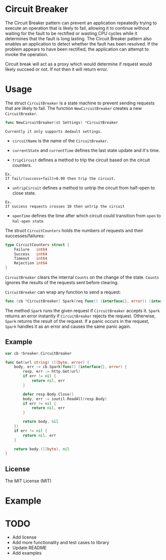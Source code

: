 # Circuit Breaker 

The Circuit Breaker pattern can prevent an application repeatedly trying to execute an operation that is likely to fail, allowing it to continue without waiting for the fault to be rectified or wasting CPU cycles while it determines that the fault is long lasting. The Circuit Breaker pattern also enables an application to detect whether the fault has been resolved. If the problem appears to have been rectified, the application can attempt to invoke the operation.

 Circuit break will act as a proxy which would determine if request would likely succeed or not. If not then it will return error. 

# Usage 
The struct `CircuitBreaker` is a state machine to prevent sending requests that are likely to fail.
The function `NewCircuitBreaker` creates a new `CircuitBreaker`.

```go
func NewCircuitBreaker(st Settings) *CircuitBreaker
```

``` Currently it only supports dedault settings. ```

- `circuitName` is the name of the `CircuitBreaker`.

- `currentState` and `currentTime` defines the last state update and it's time. 

- `tripCircuit` defines a method to trip the circuit based on the circuit counters. 
```
Ex. 
If fail/(success+fail)>0.90 then trip the circuit. 
```
- `untripCircuit` defines a method to untrip the circuit from half-open to close state. 

```
Ex. 
If success requests crosses 10 then untrip the circuit

```

- `openTime` defines the time after which circuit could transition from ```open``` to ```hal-open state ```

The struct `CircuitCounters` holds the numbers of requests and their successes/failures:

```go
type CircuitCounters struct {
	Failure   int64
	Success   int64
	Timeout   int64
	Rejection int64
}
```

`CircuitBreaker` clears the internal `Counts`
on the change of the state.
`Counts` ignores the results of the requests sent before clearing.

`CircuitBreaker` can wrap any function to send a request:

```go
func (cb *CircuitBreaker) Spark(req func() (interface{}, error)) (interface{}, error)
```

The method `Spark` runs the given request if `CircuitBreaker` accepts it.
`Spark` returns an error instantly if `CircuitBreaker` rejects the request.
Otherwise, `Spark` returns the result of the request.
If a panic occurs in the request, `Spark` handles it as an error
and causes the same panic again.

Example
-------

```go
var cb *breaker.CircuitBreaker

func Get(url string) ([]byte, error) {
	body, err := cb.Spark(func() (interface{}, error) {
		resp, err := http.Get(url)
		if err != nil {
			return nil, err
		}

		defer resp.Body.Close()
		body, err := ioutil.ReadAll(resp.Body)
		if err != nil {
			return nil, err
		}

		return body, nil
	})
	if err != nil {
		return nil, err
	}

	return body.([]byte), nil
}
```

License
-------

The MIT License (MIT)


# Example 

# TODO 

- Add license 
- Add more functionality and test cases to library 
- Update README 
- Add examples 

